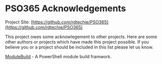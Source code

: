 # PSO365 Acknowledgements

Project Site: [https://github.com/rdtechie/PSO365](https://github.com/rdtechie/PSO365)

This project owes some acknowlegement to other projects. Here are some other authors or projects which have made this project possible. If you believe you or a project should be included in this list please let us know.

[ModuleBuild](https://github.com/zloeber/ModuleBuild) - A PowerShell module build framwork.
